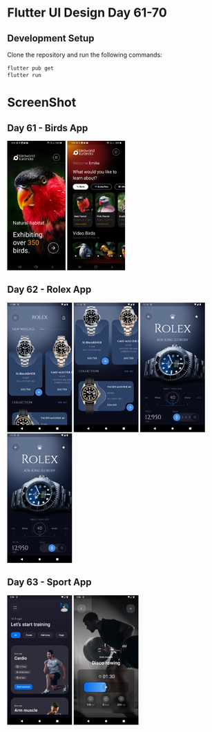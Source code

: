 # Flutter UI Design Day 61-70

## Development Setup
Clone the repository and run the following commands:
```
flutter pub get
flutter run
```

# ScreenShot


## Day 61 - Birds App
<img src="screenshot/day61/1.jpg" height="300em"/> <img src="screenshot/day61/2.jpg" height="300em"/>

## Day 62 - Rolex App
<img src="screenshot/day62/1.png" height="300em"/> <img src="screenshot/day62/2.png" height="300em"/>
<img src="screenshot/day62/3.png" height="300em"/> <img src="screenshot/day62/4.png" height="300em"/>

## Day 63 - Sport App
<img src="screenshot/day63/1.png" height="300em"/> <img src="screenshot/day63/2.png" height="300em"/>

<br>